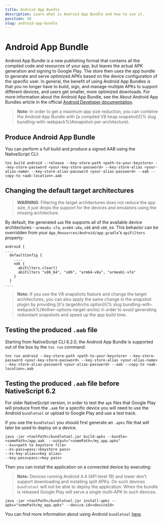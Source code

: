 ```yaml
---
title: Android App Bundle
description: Learn what is Android App Bundle and how to use it.
position: 50
slug: android-app-bundle
---
```


# Android App Bundle
Android App Bundle is a new publishing format that contains all the compiled code and resources of your app, but leaves the actual APK generation and signing to Google Play. The store then uses the app bundle to generate and serve optimized APKs based on the device configuration of the specific user. In general, the benefit of using Android App Bundles is that you no longer have to build, sign, and manage multiple APKs to support different devices, and users get smaller, more optimized downloads. For more information about the Android App Bundle, see the About Android App Bundles article in the official [Android Developer documentation](https://developer.android.com/guide/app-bundle/).

> **Note:** In order to get a maximum app size reduction, you can combine the Android App Bundle with [a compiled V8 heap snapshot]({% slug bundling-with-webpack%}#snapshot-per-architecture).

## Produce Android App Bundle
You can perform a full build and produce a signed AAB using the NativeScript CLI:
```
tns build android --release --key-store-path <path-to-your-keystore> --key-store-password <your-key-store-password> --key-store-alias <your-alias-name> --key-store-alias-password <your-alias-password> --aab --copy-to <aab-location>.aab
```

## Changing the default target architectures

> **WARNING**: Filtering the target architectures does not reduce the app size, it just drops the support for the devices and emulators using the missing architecture.

By default, the generated `aab` file supports all of the available device architectures - `armeabi-v7a`, `arm64-v8a`, `x86` and `x86_64`. This behavior can be overridden from your `App_Resources/Android/app.gradle`'s `apiFilters` property:
```
android {
....
  defaultConfig {
    ....
    ndk {
      abiFilters.clear()
      abiFilters "x86_64", "x86", "arm64-v8a", "armeabi-v7a"
    }
  }
....
```

>**Note:** If you use the V8 snapshots feature and change the target architectures, you can also apply the same change in the snapshot plugin by providing [it's targetArchs option]({% slug bundling-with-webpack%}#other-options-target-archs) in order to avoid generating redundant snapshots and speed up the app build time.

## Testing the produced `.aab` file
Starting from NativeScript CLI 6.2.0, the Android App Bundle is supported out of the box by the `tns run` command:
```
tns run android --key-store-path <path-to-your-keystore> --key-store-password <your-key-store-password> --key-store-alias <your-alias-name> --key-store-alias-password <your-alias-password> --aab --copy-to <aab-location>.aab
``` 

## Testing the produced `.aab` file before NativeScript 6.2

For older NativeScript version, in order to test the `apk` files that Google Play will produce from the `.aab` for a specific device you will need to use the Android `bundletool` or upload to Google Play and use a test track.

If you use the `bundletool` you should first generate an `.apks` file that will later be used to deploy on a device.

```
java -jar <toolPath>/bundletool.jar build-apks --bundle=<somePath>/app.aab  --output="<somePath>/my_app.apks"
--ks=<path to keystore file> 
--ks-pass=pass:<keystore pass> 
--ks-key-alias=<key alias> 
--key-pass=pass:<key pass>
```

Then you can install the application on a connected device by executing:

>**Note:** Devices running Android 4.4 (API level 19) and lower don’t support downloading and installing split APKs. On such devices `bundletool` will not be able to deploy the application. When the bundle is released Google Play will serve a single multi-APK to such devices.

```
java -jar <toolPath>/bundletool.jar install-apks --apks="somePath/my_app.apks" --device-id=<deviceId>
```

You can find more information about using Android `bundletool` [here](https://developer.android.com/studio/command-line/bundletool).
